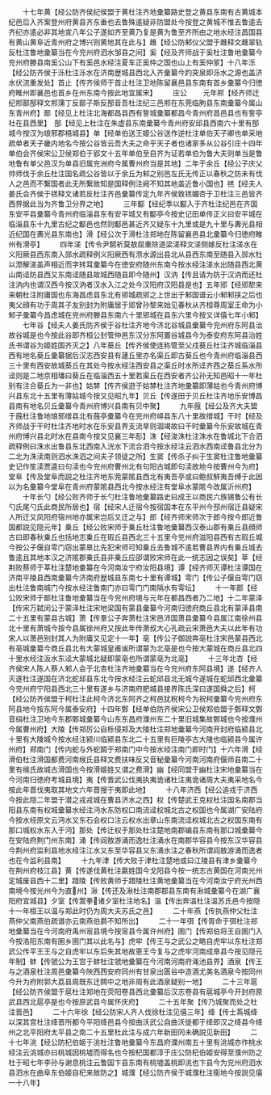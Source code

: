<!-- { "loadSidebar": true } -->
　　十七年黄【经公防齐侯纪侯盟于黄杜注齐地彚纂路史登之黄县东南有古黄城本纪邑后入齐案登州府黄县齐东垂也去鲁殊逺疑非防盟处今按登之黄城不惟去鲁逺去齐纪亦逺必非其地宣八年公子遂如齐至黄乃复是黄为鲁至齐所由之地水经注昌国县有黄山黄阜近青州府之博兴则黄地其在此与】趡【经公防邾仪父盟于趡释文趡翠轨反杜注鲁地彚纂当在今兖州府泗水邹县之间】奚【经及齐师战于奚杜注鲁地彚纂今兖州府滕县南奚公山下有奚邑水经注夏车正奚仲之国也山上有奚仲冡】十八年泺【经公防齐侯于泺杜注泺水在济南歴城县西北入齐彚纂今趵突泉即泺水之源也盖济水伏流重发处】首止【传齐侯师于首止杜注卫地陈留襄邑县东南有首乡彚纂今归徳府睢州即襄邑也首乡在州东南今按此地宜属宋】
　　庄公
　　元年郱【经齐师迁纪郱鄑郚释文郱蒲丁反鄑子斯反郚音吾杜注纪三邑郱在东莞临胊县东南彚纂今属山东青州府】鄑【经见上杜注北海都昌县西有訾城彚纂都昌今青州府昌邑县也有訾亭社在县西里】　郚【经见上杜注在朱虚县东南彚纂今青州府安邱县西南六十里有郚城今按汉为琅邪郡梧城县】单【经单伯送王姬公谷送作逆杜注单伯天子卿也单采地疏单者天子畿内地名今按公谷皆云吾大夫之命乎天子者也诸家多从公谷引庄十四年单伯会齐侯宋公卫侯郑伯于郢文十五年单伯至自齐为证若单伯为鲁大夫则单当是鲁地鲁有单父邑汉为单县旧属兖洲府今属曹州府当是其地】二年于余丘【经公子庆父帅师伐于余丘杜注国名疏公谷皆以于余丘为邾之别邑左氏无传正以春秋之防未有伐人之邑而不繋国者此无所繋故知是国释例注阙不知其地盖近鲁小国也】禚【经夫人姜氏会齐侯于禚释文诸若反杜注齐邑彚纂传定九年齐侯致禚媚杏于卫杜注三邑皆齐西界据此当为齐鲁卫分界之地】
　　三年酅【经纪季以酅入于齐杜注纪邑在齐国东安平县彚纂今青州府临淄县东有安平城又有酅亭今按史记田单传正义曰安平城在临淄县东十九里古纪之酅邑也然则酅邑甚近齐又疑东十九里或是九十里与夀光县相近纪国在夀光县东南也】滑【经公次于滑杜注郑地在陈留襄邑县北彚纂今归徳府睢州有滑亭】
　　四年溠【传令尹鬬祈莫敖屈重除道梁溠释文溠侧嫁反杜注溠水在义阳厥县西东南入郧水疏释例义阳厥西有漈水源出县北从县西东南至随县入郧水杜以漈解溠盖声相近而字转耳彚纂今在徳安府随州东南今按水经注溠水出随县西北黄山南迳防县西又东南迳随县故城西随县即今随州】汉汭【传且请为防于汉汭而还杜注汭内也谓汉西今按汉汭者汉水入江之处今汉阳府汉阳县是也】五年郳【经郳犂来来朝杜注附庸国也东海昌虑县东北有郳城疏郳之上世出于邾国谱云小邾邾挟之后也夷父顔有功于周其子友别封为附庸居于郳曾孙黎来始见春秋从齐桓尊周室王命为小邾子彚纂今昌虑城在兖州府滕县东南六十里郳城在县东六里今按又详僖七年小邾】
　　七年谷【经夫人姜氏防齐侯于谷杜注齐地今济北谷城县彚纂今兖州府东阿县治故谷城是也今按此谷即齐桓公封管仲邑东汉分东阿置谷城县今为泰安府东阿县治姓氏书谓谷为姬姓国齐灭之】八年葵丘【传齐侯使连称管至父戍葵丘杜注齐城临淄县西有地名葵丘彚纂据后汉志西安县有蘧丘里亦名渠丘即古葵丘也今青州府临淄县西三十里有西安故城葵丘在其处今按水经注西安县之渠丘时水所迳齐西之葵丘系水所迳则是二地京相璠曰葵丘在临淄西五十里若渠丘在西安者齐公孙无知邑昭十一年杜别有注合葵丘为一非也】姑棼【传齐侯逰于姑棼杜注齐地彚纂即薄姑也今青州府博兴县东北十五里有薄姑城今按又见昭九年】贝丘【传遂田于贝丘杜注齐地乐安博昌县南有地名贝丘彚纂今青州府博兴县南有贝中聚】
　　九年蔇【经公及齐大夫盟于蔇杜注鲁地琅邪缯县北有蔇亭彚纂今在兖州府峄县东八十里故缯城】干时【经及齐师战于干时杜注齐地时水在乐安县界支流旱则涸竭故曰干时彚纂今乐安故城在青州府博兴县北时水在县南今按又见襄三年耏】洙【经浚洙杜注洙水在鲁城北下合泗疏释例曰洙水出鲁县东北西南入洸水下流合泗今按水经注云泗水西南迳鲁县北分为二北为洙渎南则泗水洙泗之间夫子领徒之所】生窦【传杀子纠于生窦杜注鲁地彚纂史记作笙渎贾逵曰句渎也今兖州府曹州北有句阳古城即句渎故地今按曹州今为府】堂阜【传及堂阜而説之杜注齐地东莞蒙隂县西北有夷吾亭或曰鲍叔觧夷吾缚于此因以为名彚纂今堂阜在青州府蒙隂县西北今按水经注有堂阜水蒙隂今改属沂州府】
　　十年长勺【经公败齐师于长勺杜注鲁地彚纂路史曰成王以商民六族锡鲁公有长勺氏尾勺氏此商民所居也】宿【经宋人迁宿今按宿国本在东平州今邳州宿迁县疑宋人所迁又凤阳府宿州地亦属宋岂后又迁之与】郎【经齐师宋师次于郎今按今郎近鲁国都説见隠元年】乗丘【经公败宋师于乗丘杜注鲁地彚纂西汉泰山郡有乗丘县顔师古曰即春秋乗丘也括地志乗丘在瑕丘县西北三十五里今兖州府滋阳县西有古瑕丘城今按公子偃自雩门窃出蒙臯比先犯宋师可知乗丘去鲁城不逺若曹县界内有乗丘城去鲁逺且其地本汉之济隂郡乗氏县非乗丘应邵谓败宋师在此一统志因之误矣】莘【经荆败蔡师于莘杜注楚地彚纂在今河南汝宁府汝阳县境】谭【经齐师灭谭杜注谭国在济南平陵县西南彚纂今济南府歴城县东南七十里有谭城】雩门【传公子偃自雩门窃出杜注鲁南城门今按水经注鲁南门亦曰雩门门南隔水有雩坛】
　　十一年鄑【经公败宋师于鄑杜注鲁地彚纂当在今兖州府境与元年在都昌西者乃二地】十二年蒙泽【传宋万弑闵公于蒙泽杜注宋地梁国有蒙县彚纂今河南归徳府商丘县北有蒙泽县南二十五里有蒙县古城】萧【传羣公子奔萧杜注宋邑沛国萧县彚纂今县属江南徐州县北十里有萧城今按今县属徐州府又按此年传萧叔大心孔疏云宋萧邑大夫以此年有功宋人以萧邑别封其人为附庸又见定十一年】亳【传公子御説奔亳杜注宋邑蒙县西北有亳城彚纂今商丘县北有大蒙城皇甫谧所谓蒙为北亳是也今按大蒙城在商丘县北四十里水经注汳水东迳大蒙城北疑即蒙亳也所谓蒙亳为北亳】
　　十三年北杏【经齐侯宋人陈人蔡人邾人会于北杏杜注齐地彚纂当在今兖州府东阿县境】遂【经齐人灭遂杜注遂国在济北蛇邱县东北今按水经注云蛇邱县北无城今遂城在蛇邱西北彚纂今兖州府宁阳县西北三十里有遂乡与济南府肥城县接界陈氏深曰遂国舜之后】柯【经公防齐侯盟于柯杜注此柯今济北东阿齐之柯邑犹柷柯今为祝柯彚纂今兖州府东阿县地今按东阿今属泰安府】十四年鄄【经单伯防齐侯宋公卫侯郑伯盟于鄄释文鄄音绢杜注卫地今东郡鄄城彚纂今山东东昌府濮州东二十里旧城集故鄄城也今按濮州今属曹州府】大陵【传郑厉公自栎侵郑及大陵杜注郑地彚纂今河南开封府临颍县北十里有大陵城今按水经注颍川临颍县东北二十五里有巨陵亭古大陵也临颍县今属许州府】郑南门【传内蛇与外蛇鬬于郑南门中今按水经注南门即时门】十六年滑【经滑伯杜注滑国都费河南缑氏县释文费扶味反又音秘彚纂今河南河南府偃师县南二十里有缑氏故城古滑国也今按滑姬姓又谓之费滑】幽【经同盟于幽杜注宋地彚纂当在今河南归徳府考城县境】夷【传晋武公伐夷执夷诡诸杜注夷诡诸周大夫夷采地名今按此年晋伐夷取其地文六年晋搜于夷即此地】
　　十八年济西【经公追戎于济西今按此隠二年盟于潜之戎戎城在曹县济水之西】权【传楚武王克权杜注国名南郡当阳县东南有权城彚纂水经注沔水东防权口南流迳权城北古之权国也今属湖广安陆府今按水经原文云沔水又东石会权口注云权水出章山东南流迳权城北古之权国东南有那口城权水东入于沔】那处【传迁权于那处杜注楚地南郡编县东南有那口城彚纂今在安陆府荆门州东南】涌【传阎敖游涌而逸杜注涌水在南郡华容县今按东汉华容县今荆州府监利县地水经注江水又东至华容县又东涌水注之春秋所谓阎敖游涌而逸者也在今监利县南】
　　十九年津【传大败于津杜注楚地或曰江陵县有津乡彚纂今在荆州府枝江县】黄【传遂伐黄杜注嬴姓国今戈阳县今按一统志古黄国在河南光州定城废县西十二里】踖陵【传败黄师于踖陵杜注黄地彚纂当在今河南汝宁府光州西南境今按光州今为直州】湫【传还及湫杜注南郡鄀县东南有湫城彚纂今在湖广襄阳府宜城县】夕室【传鬻拳诸夕室杜注地名】温【传出奔温杜注温苏氏邑今按隠十一年桓王以温与郑此时仍为周大夫苏氏之邑】
　　二十年燕【传执燕仲父杜注燕仲父南燕伯疏谱亦云南燕伯爵不知所出】
　　二十一年弭【传胥命于弭杜注郑地彚纂当在今河南府禹州宻县境今按宻县今属许州府】圉门【传郑伯将王自圉门入今按洛阳东南有圉乡圉门其以此名与】虎牢【传王与之武公之略自虎牢以东杜注郑武公传平王王与之自虎牢以东后失其地故恵王今复与之虎牢河南成臯县今按见隠元年制】蚌【传虢公为王宫于蚌杜注虢地彚纂在今河南河南府渑池县界】酒泉【传王与之酒泉杜注周邑彚纂今陜西西安府同州有甘泉出匮谷中造酒尤美名酒泉今按同州今升为府附郭大荔县周既东迁闗中之地非周有此酒泉疑别一地】
　　二十三年扈【经公防齐侯盟于扈杜注郑地在荧阳卷县西北彚纂后汉志卷县有扈城亭今开封府原武县西北扈亭是也今按原武县今属怀庆府】
　　二十五年聚【传乃城聚而处之杜注晋邑】
　　二十六年徐【经公防宋人齐人伐徐杜注见僖三年】绛【传士蒍城绛以深其宫杜注绛晋所都今平阳绛邑县今按曲沃武公自曲沃徙都于绛即汉之绛县今绛州之北平阳府太平县之南二十五里杜此注与成六年新田同未确説见新田】
　　二十七年洮【经公防杞伯姬于洮杜注鲁地彚纂今东昌府濮州南五十里有洮城亦作桃水经注云洮城亦曰桃城因桃墟而得名也今按杞国都淳于庄公防杞伯姬安得至濮州防之杜于昭七年李孙与谢息桃注云鲁国卞县东南有桃墟盖桃即洮也卞县今为兖州府泗水县泗水在曲阜东伯姬自杞来故防之】城濮【经公防齐侯于城濮杜注衞地今按説见僖一十八年】
